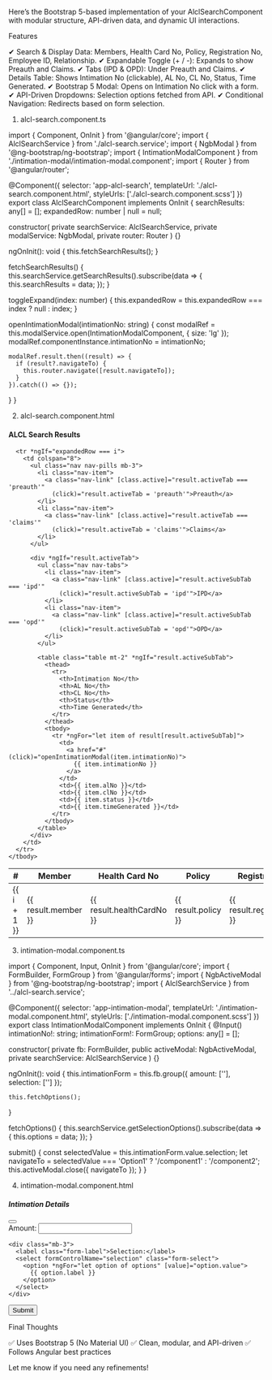 Here’s the Bootstrap 5-based implementation of your AlclSearchComponent with modular structure, API-driven data, and dynamic UI interactions.

Features

✔ Search & Display Data: Members, Health Card No, Policy, Registration No, Employee ID, Relationship.
✔ Expandable Toggle (+ / -): Expands to show Preauth and Claims.
✔ Tabs (IPD & OPD): Under Preauth and Claims.
✔ Details Table: Shows Intimation No (clickable), AL No, CL No, Status, Time Generated.
✔ Bootstrap 5 Modal: Opens on Intimation No click with a form.
✔ API-Driven Dropdowns: Selection options fetched from API.
✔ Conditional Navigation: Redirects based on form selection.

1. alcl-search.component.ts

import { Component, OnInit } from '@angular/core';
import { AlclSearchService } from './alcl-search.service';
import { NgbModal } from '@ng-bootstrap/ng-bootstrap';
import { IntimationModalComponent } from './intimation-modal/intimation-modal.component';
import { Router } from '@angular/router';

@Component({
  selector: 'app-alcl-search',
  templateUrl: './alcl-search.component.html',
  styleUrls: ['./alcl-search.component.scss']
})
export class AlclSearchComponent implements OnInit {
  searchResults: any[] = [];
  expandedRow: number | null = null;

  constructor(
    private searchService: AlclSearchService,
    private modalService: NgbModal,
    private router: Router
  ) {}

  ngOnInit(): void {
    this.fetchSearchResults();
  }

  fetchSearchResults() {
    this.searchService.getSearchResults().subscribe(data => {
      this.searchResults = data;
    });
  }

  toggleExpand(index: number) {
    this.expandedRow = this.expandedRow === index ? null : index;
  }

  openIntimationModal(intimationNo: string) {
    const modalRef = this.modalService.open(IntimationModalComponent, { size: 'lg' });
    modalRef.componentInstance.intimationNo = intimationNo;

    modalRef.result.then((result) => {
      if (result?.navigateTo) {
        this.router.navigate([result.navigateTo]);
      }
    }).catch(() => {});
  }
}

2. alcl-search.component.html

<div class="container mt-3">
  <h4 class="mb-3">ALCL Search Results</h4>
  
  <table class="table table-striped table-bordered">
    <thead class="table-dark">
      <tr>
        <th>#</th>
        <th>Member</th>
        <th>Health Card No</th>
        <th>Policy</th>
        <th>Registration No</th>
        <th>Employee ID</th>
        <th>Relationship</th>
        <th>Actions</th>
      </tr>
    </thead>
    <tbody>
      <tr *ngFor="let result of searchResults; let i = index">
        <td>{{ i + 1 }}</td>
        <td>{{ result.member }}</td>
        <td>{{ result.healthCardNo }}</td>
        <td>{{ result.policy }}</td>
        <td>{{ result.registrationNo }}</td>
        <td>{{ result.employeeId }}</td>
        <td>{{ result.relationship }}</td>
        <td>
          <button class="btn btn-outline-primary btn-sm" (click)="toggleExpand(i)">
            {{ expandedRow === i ? '−' : '+' }}
          </button>
        </td>
      </tr>

      <tr *ngIf="expandedRow === i">
        <td colspan="8">
          <ul class="nav nav-pills mb-3">
            <li class="nav-item">
              <a class="nav-link" [class.active]="result.activeTab === 'preauth'"
                (click)="result.activeTab = 'preauth'">Preauth</a>
            </li>
            <li class="nav-item">
              <a class="nav-link" [class.active]="result.activeTab === 'claims'"
                (click)="result.activeTab = 'claims'">Claims</a>
            </li>
          </ul>

          <div *ngIf="result.activeTab">
            <ul class="nav nav-tabs">
              <li class="nav-item">
                <a class="nav-link" [class.active]="result.activeSubTab === 'ipd'"
                  (click)="result.activeSubTab = 'ipd'">IPD</a>
              </li>
              <li class="nav-item">
                <a class="nav-link" [class.active]="result.activeSubTab === 'opd'"
                  (click)="result.activeSubTab = 'opd'">OPD</a>
              </li>
            </ul>

            <table class="table mt-2" *ngIf="result.activeSubTab">
              <thead>
                <tr>
                  <th>Intimation No</th>
                  <th>AL No</th>
                  <th>CL No</th>
                  <th>Status</th>
                  <th>Time Generated</th>
                </tr>
              </thead>
              <tbody>
                <tr *ngFor="let item of result[result.activeSubTab]">
                  <td>
                    <a href="#" (click)="openIntimationModal(item.intimationNo)">
                      {{ item.intimationNo }}
                    </a>
                  </td>
                  <td>{{ item.alNo }}</td>
                  <td>{{ item.clNo }}</td>
                  <td>{{ item.status }}</td>
                  <td>{{ item.timeGenerated }}</td>
                </tr>
              </tbody>
            </table>
          </div>
        </td>
      </tr>
    </tbody>
  </table>
</div>

3. intimation-modal.component.ts

import { Component, Input, OnInit } from '@angular/core';
import { FormBuilder, FormGroup } from '@angular/forms';
import { NgbActiveModal } from '@ng-bootstrap/ng-bootstrap';
import { AlclSearchService } from '../alcl-search.service';

@Component({
  selector: 'app-intimation-modal',
  templateUrl: './intimation-modal.component.html',
  styleUrls: ['./intimation-modal.component.scss']
})
export class IntimationModalComponent implements OnInit {
  @Input() intimationNo!: string;
  intimationForm!: FormGroup;
  options: any[] = [];

  constructor(
    private fb: FormBuilder,
    public activeModal: NgbActiveModal,
    private searchService: AlclSearchService
  ) {}

  ngOnInit(): void {
    this.intimationForm = this.fb.group({
      amount: [''],
      selection: ['']
    });

    this.fetchOptions();
  }

  fetchOptions() {
    this.searchService.getSelectionOptions().subscribe(data => {
      this.options = data;
    });
  }

  submit() {
    const selectedValue = this.intimationForm.value.selection;
    let navigateTo = selectedValue === 'Option1' ? '/component1' : '/component2';
    this.activeModal.close({ navigateTo });
  }
}

4. intimation-modal.component.html

<div class="modal-header">
  <h5 class="modal-title">Intimation Details</h5>
  <button type="button" class="btn-close" (click)="activeModal.dismiss()"></button>
</div>

<div class="modal-body">
  <form [formGroup]="intimationForm">
    <div class="mb-3">
      <label class="form-label">Amount:</label>
      <input type="number" formControlName="amount" class="form-control" />
    </div>

    <div class="mb-3">
      <label class="form-label">Selection:</label>
      <select formControlName="selection" class="form-select">
        <option *ngFor="let option of options" [value]="option.value">
          {{ option.label }}
        </option>
      </select>
    </div>
  </form>
</div>

<div class="modal-footer">
  <button type="button" class="btn btn-primary" (click)="submit()">Submit</button>
</div>

Final Thoughts

✅ Uses Bootstrap 5 (No Material UI)
✅ Clean, modular, and API-driven
✅ Follows Angular best practices

Let me know if you need any refinements!
